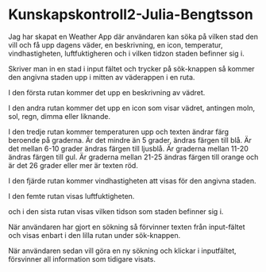 # Kunskapskontroll2-Julia-Bengtsson

Jag har skapat en Weather App där användaren kan söka på vilken stad den vill och få upp dagens väder, en beskrivning, en icon, temperatur, vindhastigheten, luftfuktigheren och i vilken tidzon staden befinner sig i. 

Skriver man in en stad i input fältet och trycker på sök-knappen så kommer den angivna staden upp i mitten av väderappen i en ruta. 

I den första rutan kommer det upp en beskrivning av vädret. 

I den andra rutan kommer det upp en icon som visar vädret, antingen moln, sol, regn, dimma eller liknande. 

I den tredje rutan kommer temperaturen upp och texten ändrar färg beroende på graderna. Är det mindre än 5 grader, ändras färgen till blå. Är det mellan 6-10 grader ändras färgen till ljusblå. Är graderna mellan 11-20 ändras färgen till gul. Är graderna mellan 21-25 ändras färgen till orange och är det 26 grader eller mer är texten röd. 

I den fjärde rutan kommer vindhastigheten att visas för den angivna staden.

I den femte rutan visas luftfuktigheten.

och i den sista rutan visas vilken tidson som staden befinner sig i. 

När användaren har gjort en sökning så förvinner texten från input-fältet och visas enbart i den lilla rutan under sök-knappen. 

När användaren sedan vill göra en ny sökning och klickar i inputfältet, försvinner all information som tidigare visats. 